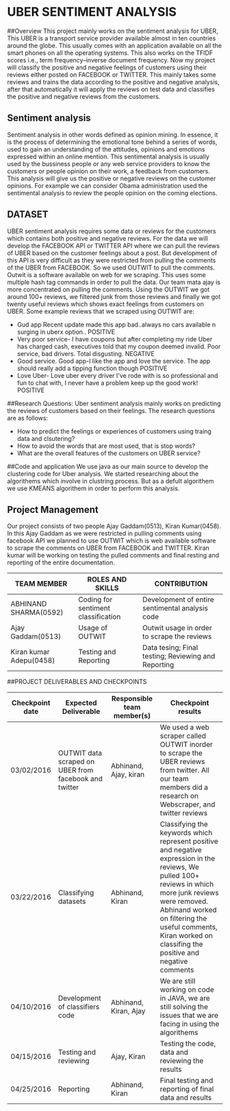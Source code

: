 # UBER SENTIMENT ANALYSIS

##Overview
This project mainly works on the sentiment analysis for UBER, This UBER is a transport service provider available almost in ten countries around the globe. This usually comes with an application available on all the smart phones on all the operating systems. This also works on the TFIDF scores i.e.,  term frequency–inverse document frequency. Now my project will classify the positive and negative feelings of customers using their reviews either posted on FACEBOOK or TWITTER. This mainly takes some reviews and trains the data according to the positive and negative analysis, after that automatically it will apply the reviews on test data and classifies the positive and negative reviews from the customers.

## Sentiment analysis
  Sentiment analysis in other words defined as opinion mining. In essence, it is the process of determining the emotional tone behind a series of words, used to gain an understanding of the attitudes, opinions and emotions expressed within an online mention. This sentimental analysis is usually used by the bussiness people or any web service providers to know the customers or people opinion on their work, a feedback from customers. This analysis will give us the positive or negative reviews on the customer opinions. For example we can consider Obama administration used the sentimental analysis to review the people opinion on the coming elections.
  
## DATASET
UBER sentiment analysis requires some data or reviews for the customers which contains both positive and negative reviews. For the data we will develop the FACEBOOK API or TWITTER API where we can pull the reviews of UBER based on the customer feelings about a post. But development of this API is very difficult as they were restricted from pulling the comments of the UBER from FACEBOOK. So we used OUTWIT to pull the comments. Outwit is a software available on web for we scraping. This uses some multiple hash tag commands in order to pull the data. Our team mata ajay is more concentrated on pulling the comments. Using the OUTWIT we got around 100+ reviews, we filtered junk from those reviews and finally we got twenty useful reviews which shows exact feelings from customers on UBER.
Some example reviews that we scraped using OUTWIT are:

- Gud app Recent update made this app bad..always no cars available n surging in uberx option.. POSITIVE
- Very poor service-  I have coupons but after completing my ride Uber has charged cash, executives told that my coupon deemed invalid. Poor service, bad drivers. Total disgusting.  NEGATIVE
- Good service. Good app-I like the app and love the service. The app should really add a tipping function though POSITIVE
- Love Uber-  Love uber every driver I've rode with is so professional and fun to chat with, I never have a problem  keep up the good work!  POSITIVE

##Research Questions:
Uber sentiment analysis mainly works on predicting the reviews of customers based on their feelings.
The research questions are as follows:
- How to predict the feelings or experiences of customers using traing data and clsutering?
- How to avoid the words that are most used, that is stop words?
- What are the overall features of the customers on UBER service?

##Code and application
We use java as our main source to develop the clustering code for Uber analysis. We started researching about the algorithems which involve in clustring process. But as a defult algorithem we use KMEANS algorithem in order to perform this analysis.


## Project Management
Our project consists of two people Ajay Gaddam(0513), Kiran Kumar(0458). In this Ajay Gaddam as we were restricted in pulling comments using facebook API we planned to use OUTWIT which is web available software to scrape the comments on UBER from FACEBOOK and TWITTER. Kiran kumar will be working on testing the pulled comments and final resting and reporting of the entire documentation.

| TEAM MEMBER | ROLES AND SKILLS | CONTRIBUTION | 
|-------------|------------------|-------------------------------------------|
| ABHINAND SHARMA(0592) | Coding for sentiment classification | Development of entire sentimental analysis code |
|Ajay Gaddam(0513) | Usage of OUTWIT | Outwit usage in order to scrape the reviews|
|Kiran kumar Adepu(0458) | Testing and Reporting | Data tesing; Final testing; Reviewing and Reporting |

##PROJECT DELIVERABLES AND CHECKPOINTS

| Checkpoint date | Expected Deliverable                                                          | Responsible team member(s) | Checkpoint results                                                                                                                  |
|-----------------|-------------------------------------------------------------------------------|----------------------------|-------------------------------------------------------------------------------------------------------------------------------------|
|03/02/2016| OUTWIT data scraped on UBER from facebook and twitter|Abhinand, Ajay, kiran|We used a web scraper called OUTWIT inorder to scrape the UBER reviews from twitter. All our team members did a research on Webscraper, and twitter reviews |
|03/22/2016| Classifying datasets| Abhinand, Kiran| Classifying the keywords which represent positive and negative expression in the reviews, We pulled 100+ reviews in which more junk reviews were removed. Abhinand worked on filtering the useful comments, Kiran worked on classifing the positive and negative comments|
|04/10/2016| Development of classifiers code| Abhinand, Kiran, Ajay| We are still working on code in JAVA, we are still solving the issues that we are facing in using the algorithems|
|04/15/2016| Testing and reviewing| Ajay, Kiran| Testing the code, data and reviewing the results|
|04/25/2016|Reporting| Abhinand, Kiran| Final testing and reporting of final data and results|








